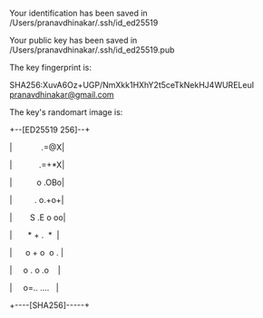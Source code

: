 Your identification has been saved in /Users/pranavdhinakar/.ssh/id_ed25519

Your public key has been saved in /Users/pranavdhinakar/.ssh/id_ed25519.pub

The key fingerprint is:

SHA256:XuvA6Oz+UGP/NmXkk1HXhY2t5ceTkNekHJ4WURELeuI pranavdhinakar@gmail.com

The key's randomart image is:

+--[ED25519 256]--+

|             .=@X|

|            .=+*X|

|           o .OBo|

|          . o.+o+|

|        S .E o oo|

|       * + .  *  |

|      o + o  o . |

|     o . o .o    |

|     o=.. ....   |

+----[SHA256]-----+